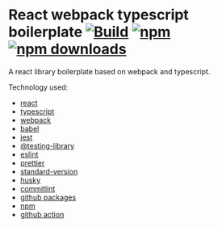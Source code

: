 # React webpack typescript boilerplate [![Build](https://github.com/mike-han/react-webpack-typescript-boilerplate/actions/workflows/build.yml/badge.svg)](https://github.com/mike-han/react-webpack-typescript-boilerplate/actions/workflows/ci.yml)  [![npm](https://img.shields.io/npm/v/react-webpack-typescript-boilerplate.svg)](https://www.npmjs.com/package/react-webpack-typescript-boilerplate)  [![npm downloads](https://img.shields.io/npm/dt/react-webpack-typescript-boilerplate.svg?maxAge=2592000)](http://www.npmtrends.com/react-webpack-typescript-boilerplate)

A react library boilerplate based on webpack and typescript.

Technology used:

- [react](https://reactjs.org/)
- [typescript](https://www.typescriptlang.org/)
- [webpack](https://webpack.js.org/)
- [babel](https://babeljs.io/)
- [jest](https://jestjs.io/)
- [@testing-library](https://testing-library.com/)
- [eslint](https://eslint.org/)
- [prettier](https://prettier.io/)
- [standard-version](https://github.com/conventional-changelog/standard-version)
- [husky](https://github.com/typicode/husky)
- [commitlint](https://github.com/conventional-changelog/commitlint)
- [github packages](https://github.com/features/packages)
- [npm](https://www.npmjs.com/)
- [github action](https://github.com/features/actions)